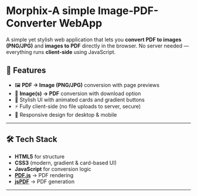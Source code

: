 # Morphix-A simple Image-PDF-Converter WebApp
A simple yet stylish web application that lets you **convert PDF to images (PNG/JPG)** and **images to PDF** directly in the browser.   No server needed — everything runs **client-side** using JavaScript.

## 🚀 Features
- 🖼 **PDF → Image (PNG/JPG)** conversion with page previews  
- 📑 **Image(s) → PDF** conversion with download option  
- 🎨 Stylish UI with animated cards and gradient buttons  
- ⚡ Fully client-side (no file uploads to server, secure)  
- 📱 Responsive design for desktop & mobile  

---

## 🛠️ Tech Stack
- **HTML5** for structure  
- **CSS3** (modern, gradient & card-based UI)  
- **JavaScript** for conversion logic  
- [**PDF.js**](https://mozilla.github.io/pdf.js/) → PDF rendering  
- [**jsPDF**](https://github.com/parallax/jsPDF) → PDF generation  

---
